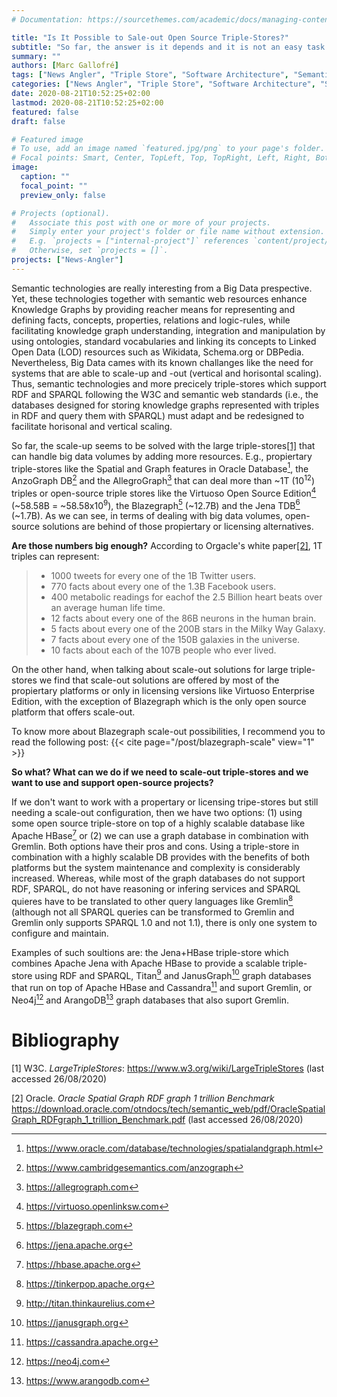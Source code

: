```yaml
---
# Documentation: https://sourcethemes.com/academic/docs/managing-content/

title: "Is It Possible to Sale-out Open Source Triple-Stores?"
subtitle: "So far, the answer is it depends and it is not an easy task with open source triple-stores but it is possible with some comercial triple-sotres or other technologies such as graph databases"
summary: ""
authors: [Marc Gallofré]
tags: ["News Angler", "Triple Store", "Software Architecture", "Semantic technologies"]
categories: ["News Angler", "Triple Store", "Software Architecture", "Semantic technologies"]
date: 2020-08-21T10:52:25+02:00
lastmod: 2020-08-21T10:52:25+02:00
featured: false
draft: false

# Featured image
# To use, add an image named `featured.jpg/png` to your page's folder.
# Focal points: Smart, Center, TopLeft, Top, TopRight, Left, Right, BottomLeft, Bottom, BottomRight.
image:
  caption: ""
  focal_point: ""
  preview_only: false

# Projects (optional).
#   Associate this post with one or more of your projects.
#   Simply enter your project's folder or file name without extension.
#   E.g. `projects = ["internal-project"]` references `content/project/deep-learning/index.md`.
#   Otherwise, set `projects = []`.
projects: ["News-Angler"]
---
```

Semantic technologies are really interesting from a Big Data prespective. Yet, these technologies together with semantic web resources enhance Knowledge Graphs by providing reacher means for representing and defining facts, concepts, properties, relations and logic-rules, while facilitating knowledge graph understanding, integration and manipulation by using ontologies, standard vocabularies and linking its concepts to Linked Open Data (LOD) resources such as Wikidata, Schema.org or DBPedia. Nevertheless, Big Data cames with its known challanges like the need for systems that are able to scale-up and -out (vertical and horisontal scaling). Thus, semantic technologies and more precicely triple-stores which support RDF and SPARQL following the W3C and semantic web standards (i.e., the databases designed for storing knowledge graphs represented with triples in RDF and query them with SPARQL) must adapt and be redesigned to facilitate horisonal and vertical scaling. 

So far, the scale-up seems to be solved with the large triple-stores[[1]](#Bibliography) that can handle big data volumes by adding more resources. E.g., propiertary triple-stores like the Spatial and Graph features in Oracle Database[^fnO], the AnzoGraph DB[^fnA] and the AllegroGraph[^fnB] that can deal more than ~1T (10<sup>12</sup>) triples or open-source triple stores like the Virtuoso Open Source Edition[^fnV] (~58.58B = ~58.58x10<sup>9</sup>), the Blazegraph[^fnBg] (~12.7B)  and the Jena TDB[^fnJ] (~1.7B). As we can see, in terms of dealing with big data volumes, open-source solutions are behind of those propiertary or licensing alternatives.

**Are those numbers big enough?** According to Orgacle's white paper[[2]](#Bibliography), 1T triples can represent:

>- 1000 tweets for every one of the 1B Twitter users.
>- 770 facts about every one of the 1.3B Facebook users.
>- 400 metabolic readings for eachof the 2.5 Billion heart beats over an average human life time.
>- 12 facts about every one of the 86B neurons in the human brain.
>- 5 facts about every one of the 200B stars in the Milky Way Galaxy.
>- 7 facts about every one of the 150B galaxies in the universe.
>- 10 facts about each of the 107B people who ever lived.

On the other hand, when talking about scale-out solutions for large triple-stores we find that scale-out solutions are offered by most of the propiertary platforms or only in licensing versions like Virtuoso Enterprise Edition, with the exception of Blazegraph which is the only open source platform that offers scale-out.

To know more about Blazegraph scale-out possibilities, I recommend you to read the following post:
{{< cite page="/post/blazegraph-scale" view="1" >}}

**So what? What can we do if we need to scale-out triple-stores and we want to use and support open-source projects?**

If we don't want to work with a propertary or licensing tripe-stores but still needing a scale-out configuration, then we have two options: (1) using some open source triple-store on top of a highly scalable database like Apache HBase[^fn8] or (2) we can use a graph database in combination with Gremlin. Both options have their pros and cons. Using a triple-store in combination with a highly scalable DB provides with the benefits of both platforms but the system maintenance and complexity is considerably increased. Whereas, while most of the graph databases do not support RDF, SPARQL, do not have reasoning or infering services and SPARQL quieres have to be translated to other query languages like Gremlin[^fn7] (although not all SPARQL queries can be transformed to Gremlin and Gremlin only supports SPARQL 1.0 and not 1.1), there is only one system to configure and maintain.

Examples of such soultions are: the Jena+HBase triple-store which combines Apache Jena with Apache HBase to provide a scalable triple-store using RDF and SPARQL, Titan[^fn3] and JanusGraph[^fn4] graph databases that run on top of Apache HBase and Cassandra[^fn9] and suport Gremlin, or Neo4j[^fn5] and ArangoDB[^fn6] graph databases that also suport Gremlin. 

[^fnO]: https://www.oracle.com/database/technologies/spatialandgraph.html
[^fnA]: https://www.cambridgesemantics.com/anzograph
[^fnB]: https://allegrograph.com
[^fnV]: https://virtuoso.openlinksw.com
[^fnBg]: https://blazegraph.com
[^fnJ]: https://jena.apache.org
[^fn8]: https://hbase.apache.org
[^fn7]: https://tinkerpop.apache.org
[^fn3]: http://titan.thinkaurelius.com
[^fn4]: https://janusgraph.org
[^fn9]: https://cassandra.apache.org
[^fn5]: https://neo4j.com
[^fn6]: https://www.arangodb.com

# Bibliography
[1] W3C. *LargeTripleStores*: https://www.w3.org/wiki/LargeTripleStores (last accessed 26/08/2020)

[2] Oracle. *Oracle Spatial Graph RDF graph 1 trillion Benchmark* https://download.oracle.com/otndocs/tech/semantic_web/pdf/OracleSpatialGraph_RDFgraph_1_trillion_Benchmark.pdf (last accessed 26/08/2020)

